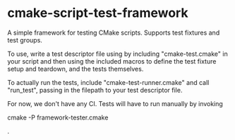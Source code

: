 # cmake-script-test-framework
A simple framework for testing CMake scripts. Supports test fixtures and test groups.

To use, write a test descriptor file using by including "cmake-test.cmake" in your script
and then using the included macros to define the test fixture setup and teardown, and the 
tests themselves.

To actually run the tests, include "cmake-test-runner.cmake" and call "run_test",
passing in the filepath to your test descriptor file.

For now, we don't have any CI.  Tests will have to run manually by invoking

cmake -P framework-tester.cmake

.